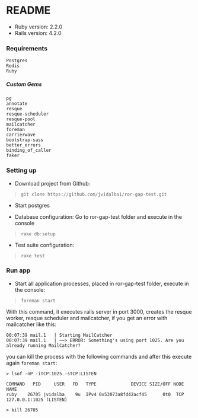 # README

* Ruby version: 2.2.0
* Rails version: 4.2.0

### Requirements 
    Postgres
    Redis
    Ruby

##### Custom Gems
    pg
    annotate
    resque
    resque-scheduler
    resque-pool
    mailcatcher
    foreman
    carrierwave
    bootstrap-sass
    better_errors
    binding_of_caller
    faker

### Setting up
- Download project from Github:
 
> `git clone https://github.com/jvidalba1/ror-gap-test.git`

- Start postgres

- Database configuration: Go to ror-gap-test folder and execute in the console

> `rake db:setup`

- Test suite configuration:

> `rake test`

### Run app


- Start all application processes, placed in ror-gap-test folder, execute in the console:

> `foreman start`

With this command, it executes rails server in port 3000, creates the resque worker, resque scheduler and mailcatcher, if you get an error with mailcatcher like this:

```shell
00:07:39 mail.1   | Starting MailCatcher
00:07:39 mail.1   | ~~> ERROR: Something's using port 1025. Are you already running MailCatcher?
```

you can kill the process with the following commands and after this execute again `foreman start`:

```shell
> lsof -nP -iTCP:1025 -sTCP:LISTEN

COMMAND   PID     USER   FD   TYPE             DEVICE SIZE/OFF NODE NAME
ruby    26705 jvidalba    9u  IPv4 0x53073a8fd42acf45      0t0  TCP 127.0.0.1:1025 (LISTEN)

> kill 26705
```

  
